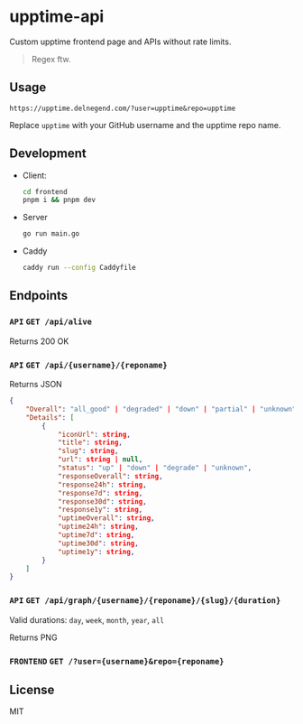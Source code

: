 # upptime-api

Custom upptime frontend page and APIs without rate limits.

> Regex ftw.

## Usage
```
https://upptime.delnegend.com/?user=upptime&repo=upptime
```

Replace `upptime` with your GitHub username and the upptime repo name.

## Development
- Client:
    ```bash
    cd frontend
    pnpm i && pnpm dev
    ```

- Server
    ```bash
    go run main.go
    ```

- Caddy
    ```bash
    caddy run --config Caddyfile
    ```

## Endpoints

### `API` `GET /api/alive`

Returns 200 OK

### `API` `GET /api/{username}/{reponame}`

Returns JSON
```json
{
    "Overall": "all_good" | "degraded" | "down" | "partial" | "unknown",
    "Details": [
        {
            "iconUrl": string,
            "title": string,
            "slug": string,
            "url": string | null,
            "status": "up" | "down" | "degrade" | "unknown",
            "responseOverall": string,
            "response24h": string,
            "response7d": string,
            "response30d": string,
            "response1y": string,
            "uptimeOverall": string,
            "uptime24h": string,
            "uptime7d": string,
            "uptime30d": string,
            "uptime1y": string,
        }
    ]
}
```

### `API` `GET /api/graph/{username}/{reponame}/{slug}/{duration}`

Valid durations: `day`, `week`, `month`, `year`, `all`

Returns PNG

### `FRONTEND` `GET /?user={username}&repo={reponame}`

## License

MIT
